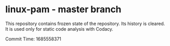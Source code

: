 # linux-pam - master branch

This repository contains frozen state of the repository.
Its history is cleared. It is used only for static code
analysis with Codacy.

Commit Time: 1685558371